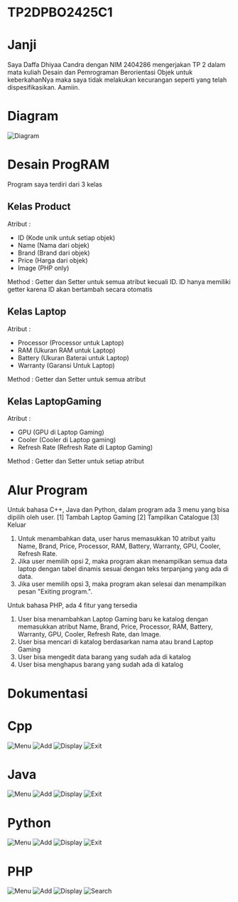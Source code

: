 # TP2DPBO2425C1

# Janji
Saya Daffa Dhiyaa Candra dengan NIM 2404286 mengerjakan 
TP 2 dalam mata kuliah Desain dan Pemrograman
Berorientasi Objek untuk keberkahanNya maka saya tidak 
melakukan kecurangan seperti yang telah dispesifikasikan. Aamiin.

# Diagram
![Diagram](Diagram.png)

# Desain ProgRAM
Program saya terdiri dari 3 kelas

## Kelas Product
Atribut :
 - ID (Kode unik untuk setiap objek)
 - Name (Nama dari objek)
 - Brand (Brand dari objek)
 - Price (Harga dari objek)
 - Image (PHP only)

Method :
Getter dan Setter untuk semua atribut kecuali ID. ID hanya memiliki getter karena ID akan bertambah secara otomatis

## Kelas Laptop
Atribut :
 - Processor (Processor untuk Laptop)
 - RAM (Ukuran RAM untuk Laptop)
 - Battery (Ukuran Baterai untuk Laptop)
 - Warranty (Garansi Untuk Laptop)

Method :
Getter dan Setter untuk semua atribut

## Kelas LaptopGaming
Atribut : 
 - GPU (GPU di Laptop Gaming)
 - Cooler (Cooler di Laptop gaming)
 - Refresh Rate (Refresh Rate di Laptop Gaming)

Method :
Getter dan Setter untuk setiap atribut

# Alur Program
Untuk bahasa C++, Java dan Python, dalam program ada 3 menu yang bisa dipilih oleh user.
[1] Tambah Laptop Gaming
[2] Tampilkan Catalogue
[3] Keluar

1. Untuk menambahkan data, user harus memasukkan 10 atribut yaitu Name, Brand, Price, Processor, RAM, Battery, Warranty, GPU, Cooler, Refresh Rate.
2. Jika user memilih opsi 2, maka program akan menampilkan semua data laptop dengan tabel dinamis sesuai dengan teks terpanjang yang ada di data.
3. Jika user memilih opsi 3, maka program akan selesai dan menampilkan pesan "Exiting program.".

Untuk bahasa PHP, ada 4 fitur yang tersedia
1. User bisa menambahkan Laptop Gaming baru ke katalog dengan memasukkan atribut Name, Brand, Price, Processor, RAM, Battery, Warranty, GPU, Cooler, Refresh Rate, dan Image.
2. User bisa mencari di katalog berdasarkan nama atau brand Laptop Gaming
3. User bisa mengedit data barang yang sudah ada di katalog
4. User bisa menghapus barang yang sudah ada di katalog

# Dokumentasi

# Cpp
![Menu](Cpp/Dokumentasi/Menu%20Cpp.png) 
![Add](Cpp/Dokumentasi/Add%20Cpp.png) 
![Display](Cpp/Dokumentasi/Display%20After%20Add%20Cpp.png) 
![Exit](Cpp/Dokumentasi/Exit%20Cpp.png) 

# Java
![Menu](Java/Dokumentasi/Menu%20Java.png) 
![Add](Java/Dokumentasi/Add%20Java.png) 
![Display](Java/Dokumentasi/Display%20After%20Add%20Java.png) 
![Exit](Java/Dokumentasi/Exit%20Java.png)

# Python
![Menu](Python/Dokumentasi/Menu%20Python.png) 
![Add](Python/Dokumentasi/Add%20Python.png) 
![Display](Python/Dokumentasi/Display%20After%20Add%20Python.png) 
![Exit](Python/Dokumentasi/Exit%20Python.png)

# PHP
![Menu](PHP/Dokumentasi/Menu%20PHP.png) 
![Add](PHP/Dokumentasi/Add%20PHP.png) 
![Display](PHP/Dokumentasi/Display%20After%20Add%20PHP.png) 
![Search](PHP/Dokumentasi/Search%20PHP.png) 